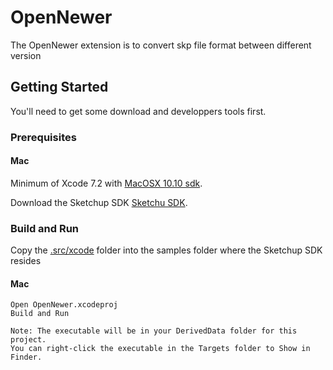 # OpenNewer

The OpenNewer extension is to convert skp file format between different version

## Getting Started

You'll need to get some download and developpers tools first.

### Prerequisites

#### Mac

Minimum of Xcode 7.2 with [MacOSX 10.10 sdk](https://github.com/phracker/MacOSX-SDKs).

Download the Sketchup SDK [Sketchu SDK](https://extensions.sketchup.com/sketchup-sdk).

### Build and Run

Copy the [.src/xcode](./src/xcode) folder into the samples folder where the Sketchup SDK resides

#### Mac
```
Open OpenNewer.xcodeproj
Build and Run

Note: The executable will be in your DerivedData folder for this project.
You can right-click the executable in the Targets folder to Show in Finder.
```




